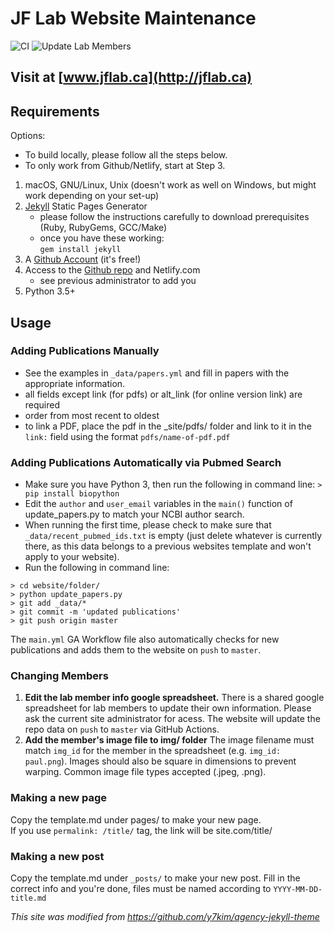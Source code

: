 # JF Lab Website Maintenance

![CI](https://github.com/jf-lab/jflab/workflows/CI/badge.svg) ![Update Lab Members](https://github.com/jf-lab/jflab/workflows/Update%20Lab%20Members/badge.svg)

## Visit at [www.jflab.ca](http://jflab.ca)

## Requirements
Options:

- To build locally, please follow all the steps below.
- To only work from Github/Netlify, start at Step 3.

1. macOS, GNU/Linux, Unix (doesn't work as well on Windows, but might work depending on your set-up)
2. [Jekyll](https://jekyllrb.com/docs/installation/) Static Pages Generator
    - please follow the instructions carefully to download prerequisites (Ruby, RubyGems, GCC/Make)
    - once you have these working:  
    `gem install jekyll`
3. A [Github Account](https://github.com) (it's free!)
4. Access to the [Github repo](https://github.com/linamnt/franklandlab) and Netlify.com
    - see previous administrator to add you
5. Python 3.5+


## Usage

### Adding Publications Manually
- See the examples in `_data/papers.yml` and fill in papers with the appropriate information.
- all fields except link (for pdfs) or alt_link (for online version link) are required
- order from most recent to oldest
- to link a PDF, place the pdf in the _site/pdfs/ folder and link to it
in the `link:` field using the format `pdfs/name-of-pdf.pdf` 

### Adding Publications Automatically via Pubmed Search
- Make sure you have Python 3, then run the following in command line:
`> pip install biopython`
- Edit the `author` and `user_email` variables in the `main()` function of update_papers.py to match your NCBI author search.
- When running the first time, please check to make sure that `_data/recent_pubmed_ids.txt`
is empty (just delete whatever is currently there, as this data belongs to a previous
websites template and won't apply to your website).
- Run the following in command line:
```
> cd website/folder/
> python update_papers.py
> git add _data/*
> git commit -m 'updated publications'
> git push origin master
```

The `main.yml` GA Workflow file also automatically checks for new publications and adds them to the website on `push` to `master`. 

### Changing Members
1. **Edit the lab member info google spreadsheet.** There is a shared google spreadsheet for lab members to update their own information. Please ask the current site administrator for acess. The website will update the repo data on `push` to `master` via GitHub Actions.
2. **Add the member's image file to img/ folder** The image filename must match `img_id` for the member in the spreadsheet (e.g. `img_id: paul.png`). Images should also be square in dimensions to prevent warping. Common image file types accepted (.jpeg, .png).

### Making a new page

Copy the template.md under pages/ to make your new page.  
If you use `permalink: /title/` tag, the link will be site.com/title/

### Making a new post

Copy the template.md under `_posts/` to make your new post.
Fill in the correct info and you're done, files must be named according to `YYYY-MM-DD-title.md`

_This site was modified from https://github.com/y7kim/agency-jekyll-theme_

